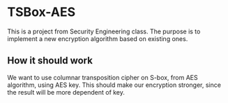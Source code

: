 # TSBox-AES
This is a project from Security Engineering class. The purpose is to implement a new encryption algorithm based on existing ones. 

## How it should work
We want to use columnar transposition cipher on S-box, from AES algorithm, using AES key. This should make our encryption stronger, since the result will be more dependent of key.
